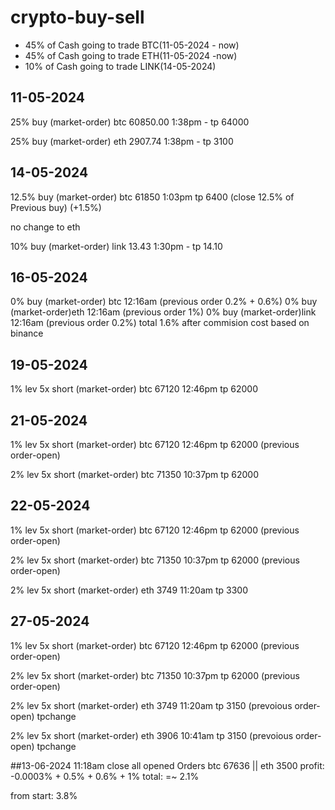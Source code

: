 

# crypto-buy-sell

 - 45% of Cash going to trade BTC(11-05-2024 - now)
 - 45% of Cash going to trade ETH(11-05-2024 -now)
 - 10% of Cash going to trade LINK(14-05-2024)

## 11-05-2024
25% buy (market-order) btc 60850.00 1:38pm - tp 64000

25% buy (market-order) eth 2907.74 1:38pm - tp 3100

## 14-05-2024
12.5% buy (market-order) btc 61850 1:03pm tp 6400 (close 12.5% of Previous buy) (+1.5%)

no change to eth

10% buy (market-order) link 13.43 1:30pm - tp 14.10

## 16-05-2024
0% buy (market-order) btc 12:16am (previous order 0.2% +  0.6%)
0% buy (market-order)eth 12:16am (previous order 1%)
0% buy (market-order)link 12:16am (previous order 0.2%) 
total 1.6% after commision cost based on binance

## 19-05-2024
1% lev 5x short (market-order) btc 67120 12:46pm tp 62000

## 21-05-2024
1% lev 5x short (market-order) btc 67120 12:46pm tp 62000 (previous order-open)

2% lev 5x short (market-order) btc 71350 10:37pm tp 62000

## 22-05-2024
1% lev 5x short (market-order) btc 67120 12:46pm tp 62000 (previous order-open)

2% lev 5x short (market-order) btc 71350 10:37pm tp 62000 (previous order-open)

2% lev 5x short (market-order) eth 3749 11:20am tp 3300 

## 27-05-2024
1% lev 5x short (market-order) btc 67120 12:46pm tp 62000 (previous order-open)

2% lev 5x short (market-order) btc 71350 10:37pm tp 62000 (previous order-open)

2% lev 5x short (market-order) eth 3749 11:20am tp 3150 (prevoious order-open) tpchange

2% lev 5x short (market-order) eth 3906 10:41am tp 3150 (prevoious order-open) tpchange


##13-06-2024 11:18am
close all opened Orders btc 67636 || eth 3500
profit: -0.0003% + 0.5% + 0.6% + 1%
total: =~ 2.1%

from start: 3.8%
